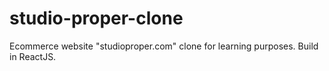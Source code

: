 # studio-proper-clone
Ecommerce website "studioproper.com" clone for learning purposes. Build in ReactJS.
